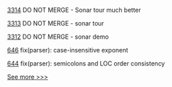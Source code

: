 
[3314](https://github.com/hyperledger/besu/pull/3314) DO NOT MERGE - Sonar tour much better

[3313](https://github.com/hyperledger/besu/pull/3313) DO NOT MERGE - sonar tour

[3312](https://github.com/hyperledger/besu/pull/3312) DO NOT MERGE - sonar demo

[646](https://github.com/hyperledger-labs/solang/pull/646) fix(parser): case-insensitive exponent

[644](https://github.com/hyperledger-labs/solang/pull/644) fix(parser): semicolons and LOC order consistency


[See more >>>](https://start-here.hyperledger.org/pull-requests)
